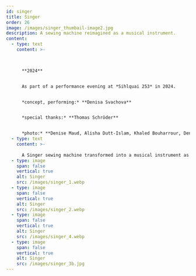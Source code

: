 ```yaml
---
id: singer
title: Singer
order: 26
image: /images/singer_thumbail-image2.jpg
description: A sewing machine reimagined as a musical instrument.
content:
  - type: text
    content: >-
      


      **2024**


      As part of a performance evening at *Sihlquai 253* in 2024.


      *concept, performing:* **Denisa Svachova**


      *special thanks:* **Thomas Schröder**


      *photo:* **Denise Maud, Alisha Dutt-Islam, Khaled Bouharrour, Denisa Svachova**
  - type: text
    content: >-
      
      A Singer sewing machine transformed into a musical instrument as part of a performance evening at Sihlquai 253. While sewing a long red stripe, I used a transducer pickup to capture the machine's sounds, modifying them with three effect pedals. One foot worked the sewing pedal, while the other created rhythmic variations, turning the act of sewing into a live sound performance.
  - type: image
    span: false
    vertical: true
    alt: Singer
    src: /images/singer_1.webp
  - type: image
    span: false
    vertical: true
    alt: Singer
    src: /images/singer_2.webp
  - type: image
    span: false
    vertical: true
    alt: Singer
    src: /images/singer_4.webp
  - type: image
    span: false
    vertical: true
    alt: Singer
    src: /images/singer_3b.jpg
---
```

